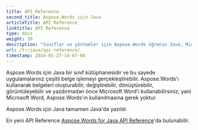 ```yaml
---
title: API Reference
second_title: Aspose.Words için Java
articleTitle: API Reference
linktitle: API Reference
type: docs
weight: 30
description: "Sınıflar ve yöntemler için Aspose.Words öğrenin Java, Microsoft Word kullanmadan belgeleri oluşturmak, dönüştürmek, değiştirmek, görüntülemek ve yazdırmak."
url: /tr/java/api-reference/
timestamp: 2024-01-27-14-07-04
---
```


Aspose.Words için Java bir sınıf kütüphanesidir ve bu sayede uygulamalarınız çeşitli belge işlemeyi gerçekleştirebilir. Aspose.Words'ı kullanarak belgeleri oluşturabilir, değiştirebilir, dönüştürebilir, görüntüleyebilir ve yazdırmadan önce Microsoft Word'i kullanabilirsiniz; yani Microsoft Word, Aspose.Words'ın kullanılmasına gerek yoktur.

Aspose.Words için Java tamamen Java'da yazıldı

En yeni API Reference [Aspose.Words for Java API Reference](https://reference.aspose.com/words/java/)'da bulunabilir.
